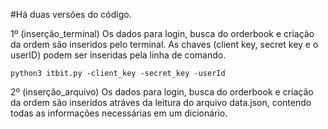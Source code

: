 #Há duas versões do código.

1º (inserção_terminal) Os dados para login, busca do orderbook e criação da ordem são inseridos pelo terminal. As chaves (client key, secret key e o userID) podem ser inseridas pela linha de comando.
```
python3 itbit.py -client_key -secret_key -userId
```

2º (inserção_arquivo) Os dados para login, busca do orderbook e criação da ordem são inseridos atráves da leitura do arquivo data.json, contendo todas as informações necessárias em um dicionário.
